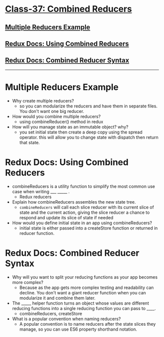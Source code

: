 # [Class-37: Combined Reducers ](/README.md)

## [Multiple Reducers Example](https://www.youtube.com/watch?v=gBER4Or86hE)

## [Redux Docs: Using Combined Reducers](https://redux.js.org/usage/structuring-reducers/using-combinereducers/)

## [Redux Docs: Combined Reducer Syntax](https://redux.js.org/api/combinereducers/)
<hr>






# Multiple Reducers Example

- Why create multiple reducers?
  - so you can modularize the reducers and have them in separate files. You don't want one big reducer.  
- How would you combine multiple reducers?
  - using combineReducer() method in redux 
- How will you manage state as an immutable object? why?
  - you set initial state then create a deep copy using the spread operator. this will allow you to change state with dispatch then return that state. 
  

# Redux Docs: Using Combined Reducers

- combineReducers is a utility function to simplify the most common use case when writing ___ _____ .
  - Redux reducers
- Explain how combineReducers assembles the new state tree.
  - `combineReducers` will call each slice reducer with its current slice of state and the current action, giving the slice reducer a chance to respond and update its slice of state if needed
- How would you define initial state in an app using combineReducers?
  - initial state is either passed into a createStore function or returned in reducer function.
  

# Redux Docs: Combined Reducer Syntax

- Why will you want to split your reducing functions as your app becomes more complex?
  - Because as the app gets more complex testing and readability can decline. You don't want a giant reducer function when you can modularize it and combine them later. 
- The _____ helper function turns an object whose values are different reducing functions into a single reducing function you can pass to ____.
  - combineReducers, createStore
- What is a popular convention when naming reducers?
  - A popular convention is to name reducers after the state slices they manage, so you can use ES6 property shorthand notation.